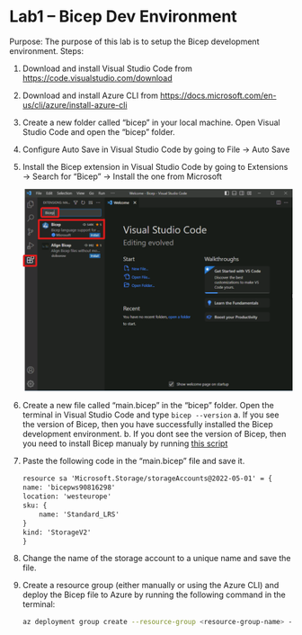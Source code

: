 # Lab1 – Bicep Dev Environment
Purpose: The purpose of this lab is to setup the Bicep development environment.
Steps:
1. Download and install Visual Studio Code from https://code.visualstudio.com/download
2. Download and install Azure CLI from https://docs.microsoft.com/en-us/cli/azure/install-azure-cli
3. Create a new folder called “bicep” in your local machine.
Open Visual Studio Code and open the “bicep” folder.
4. Configure Auto Save in Visual Studio Code by going to File -> Auto Save
5. Install the Bicep extension in Visual Studio Code by going to Extensions -> Search for “Bicep” -> Install the one from Microsoft
    
    ![alt text](image.png)

7. Create a new file called “main.bicep” in the “bicep” folder.
Open the terminal in Visual Studio Code and type ```bicep --version```
    a. If you see the version of Bicep, then you have successfully installed the Bicep development environment.
    b. If you dont see the version of Bicep, then you need to install Bicep manualy by running [this script](../../Scripts/InstallBicep.ps1)
8. Paste the following code in the “main.bicep” file and save it.
    ```bicep
    resource sa 'Microsoft.Storage/storageAccounts@2022-05-01' = {
    name: 'bicepws90816298'
    location: 'westeurope'
    sku: {
        name: 'Standard_LRS'
    }
    kind: 'StorageV2'
    }
    ```
9. Change the name of the storage account to a unique name and save the file.
10. Create a resource group (either manually or using the Azure CLI) and deploy the Bicep file to Azure by running the following command in the terminal:
    ```bash
    az deployment group create --resource-group <resource-group-name> --template-file main.bicep
    ```